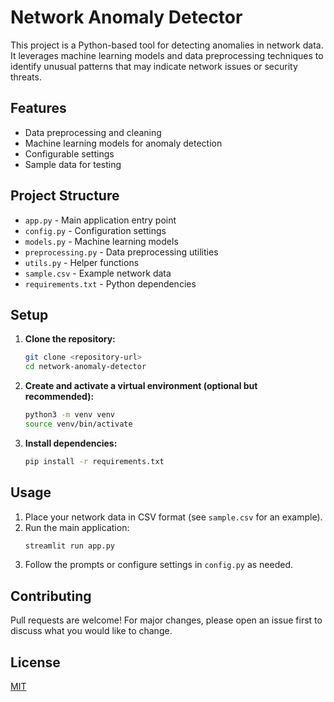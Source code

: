 # Network Anomaly Detector

This project is a Python-based tool for detecting anomalies in network data. It leverages machine learning models and data preprocessing techniques to identify unusual patterns that may indicate network issues or security threats.

## Features
- Data preprocessing and cleaning
- Machine learning models for anomaly detection
- Configurable settings
- Sample data for testing

## Project Structure
- `app.py` - Main application entry point
- `config.py` - Configuration settings
- `models.py` - Machine learning models
- `preprocessing.py` - Data preprocessing utilities
- `utils.py` - Helper functions
- `sample.csv` - Example network data
- `requirements.txt` - Python dependencies

## Setup
1. **Clone the repository:**
   ```bash
   git clone <repository-url>
   cd network-anomaly-detector
   ```
2. **Create and activate a virtual environment (optional but recommended):**
   ```bash
   python3 -m venv venv
   source venv/bin/activate
   ```
3. **Install dependencies:**
   ```bash
   pip install -r requirements.txt
   ```

## Usage
1. Place your network data in CSV format (see `sample.csv` for an example).
2. Run the main application:
   ```bash
   streamlit run app.py 
   ```
3. Follow the prompts or configure settings in `config.py` as needed.

## Contributing
Pull requests are welcome! For major changes, please open an issue first to discuss what you would like to change.

## License
[MIT](LICENSE) 